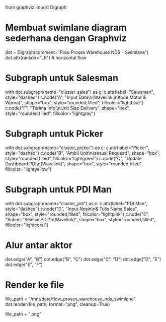 from graphviz import Digraph

# Membuat swimlane diagram sederhana dengan Graphviz
dot = Digraph(comment="Flow Proses Warehouse NDS - Swimlane")
dot.attr(rankdir="LR")  # horizontal flow

# Subgraph untuk Salesman
with dot.subgraph(name="cluster_sales") as c:
    c.attr(label="Salesman", style="dashed")
    c.node("A", "Input Data\n(Wavelink:\nKode Motor & Warna)", shape="box", style="rounded,filled", fillcolor="lightblue")
    c.node("F", "Terima Info:\nUnit Siap Delivery", shape="box", style="rounded,filled", fillcolor="lightgray")

# Subgraph untuk Picker
with dot.subgraph(name="cluster_picker") as c:
    c.attr(label="Picker", style="dashed")
    c.node("B", "Ambil Unit\n(sesuai Request)", shape="box", style="rounded,filled", fillcolor="lightgreen")
    c.node("C", "Update Dashboard PDI\n(Wavelink)", shape="box", style="rounded,filled", fillcolor="lightyellow")

# Subgraph untuk PDI Man
with dot.subgraph(name="cluster_pdi") as c:
    c.attr(label="PDI Man", style="dashed")
    c.node("D", "Input Nosin\n& Tulis Nama Sales", shape="box", style="rounded,filled", fillcolor="lightpink")
    c.node("E", "Submit 'Selesai PDI'\n(Wavelink)", shape="box", style="rounded,filled", fillcolor="lightcoral")

# Alur antar aktor
dot.edge("A", "B")
dot.edge("B", "C")
dot.edge("C", "D")
dot.edge("D", "E")
dot.edge("E", "F")

# Render ke file
file_path = "/mnt/data/flow_proses_warehouse_nds_swimlane"
dot.render(file_path, format="png", cleanup=True)

file_path + ".png"
